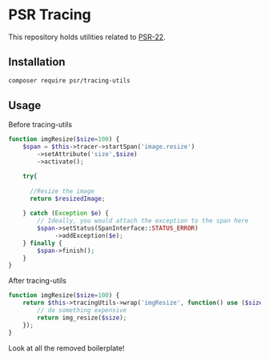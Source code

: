 PSR Tracing
=======

This repository holds utilities related to
[PSR-22](https://github.com/php-fig/fig-standards/blob/master/proposed/tracing.md).

Installation
------------

```bash
composer require psr/tracing-utils
```

Usage
-----

Before tracing-utils

```php
function imgResize($size=100) {
    $span = $this->tracer->startSpan('image.resize')
        ->setAttribute('size',$size)
        ->activate();    

    try{
    
      //Resize the image
      return $resizedImage;
    
    } catch (Exception $e) {
        // Ideally, you would attach the exception to the span here
        $span->setStatus(SpanInterface::STATUS_ERROR)
             ->addException($e);
    } finally {
        $span->finish();
    }    
}

```

After tracing-utils

```php
function imgResize($size=100) {
    return $this->tracingUtils->wrap('imgResize', function() use ($size) {
        // do something expensive
        return img_resize($size);
    });
}
```

Look at all the removed boilerplate!